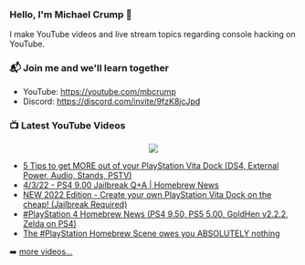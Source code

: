 ### Hello, I'm Michael Crump 👋

I make YouTube videos and live stream topics regarding console hacking on YouTube. 

### 📬 Join me and we'll learn together

- YouTube: https://youtube.com/mbcrump
- Discord: https://discord.com/invite/9fzK8jcJpd

### 📺 Latest YouTube Videos

<div align="center">

[<img src="https://img.shields.io/badge/-Subscribe-red?style=for-the-badge&logo=youtube&logoColor=white"/>](https://www.youtube.com/c/mbcrump?sub_confirmation=1)

</div>

<!-- YOUTUBE:START -->
- [5 Tips to get MORE out of your PlayStation Vita Dock &lpar;DS4, External Power, Audio, Stands, PSTV&rpar;](https://www.youtube.com/watch?v=WVXtQsRq0Kk)
- [4/3/22 - PS4 9.00 Jailbreak Q+A | Homebrew News](https://www.youtube.com/watch?v=VU_uK0POt3c)
- [NEW 2022 Edition - Create your own PlayStation Vita Dock on the cheap! &lpar;Jailbreak Required&rpar;](https://www.youtube.com/watch?v=XKsKNd9qYBk)
- [#PlayStation 4 Homebrew News &lpar;PS4 9.50, PS5 5.00, GoldHen v2.2.2, Zelda on PS4&rpar;](https://www.youtube.com/watch?v=y9s_p7YE-2s)
- [The #PlayStation Homebrew Scene owes you ABSOLUTELY nothing](https://www.youtube.com/watch?v=Jjvot0wbxiQ)
<!-- YOUTUBE:END -->

➡️ [more videos...](https://youtube.com/mbcrump)


